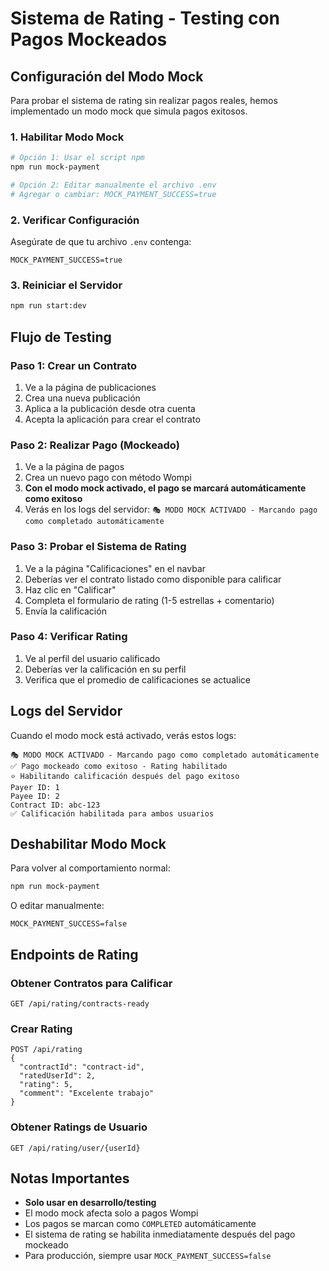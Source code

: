 # Sistema de Rating - Testing con Pagos Mockeados

## Configuración del Modo Mock

Para probar el sistema de rating sin realizar pagos reales, hemos implementado un modo mock que simula pagos exitosos.

### 1. Habilitar Modo Mock

```bash
# Opción 1: Usar el script npm
npm run mock-payment

# Opción 2: Editar manualmente el archivo .env
# Agregar o cambiar: MOCK_PAYMENT_SUCCESS=true
```

### 2. Verificar Configuración

Asegúrate de que tu archivo `.env` contenga:
```
MOCK_PAYMENT_SUCCESS=true
```

### 3. Reiniciar el Servidor

```bash
npm run start:dev
```

## Flujo de Testing

### Paso 1: Crear un Contrato
1. Ve a la página de publicaciones
2. Crea una nueva publicación
3. Aplica a la publicación desde otra cuenta
4. Acepta la aplicación para crear el contrato

### Paso 2: Realizar Pago (Mockeado)
1. Ve a la página de pagos
2. Crea un nuevo pago con método Wompi
3. **Con el modo mock activado, el pago se marcará automáticamente como exitoso**
4. Verás en los logs del servidor: `🎭 MODO MOCK ACTIVADO - Marcando pago como completado automáticamente`

### Paso 3: Probar el Sistema de Rating
1. Ve a la página "Calificaciones" en el navbar
2. Deberías ver el contrato listado como disponible para calificar
3. Haz clic en "Calificar"
4. Completa el formulario de rating (1-5 estrellas + comentario)
5. Envía la calificación

### Paso 4: Verificar Rating
1. Ve al perfil del usuario calificado
2. Deberías ver la calificación en su perfil
3. Verifica que el promedio de calificaciones se actualice

## Logs del Servidor

Cuando el modo mock está activado, verás estos logs:

```
🎭 MODO MOCK ACTIVADO - Marcando pago como completado automáticamente
✅ Pago mockeado como exitoso - Rating habilitado
⭐ Habilitando calificación después del pago exitoso
Payer ID: 1
Payee ID: 2
Contract ID: abc-123
✅ Calificación habilitada para ambos usuarios
```

## Deshabilitar Modo Mock

Para volver al comportamiento normal:

```bash
npm run mock-payment
```

O editar manualmente:
```
MOCK_PAYMENT_SUCCESS=false
```

## Endpoints de Rating

### Obtener Contratos para Calificar
```
GET /api/rating/contracts-ready
```

### Crear Rating
```
POST /api/rating
{
  "contractId": "contract-id",
  "ratedUserId": 2,
  "rating": 5,
  "comment": "Excelente trabajo"
}
```

### Obtener Ratings de Usuario
```
GET /api/rating/user/{userId}
```

## Notas Importantes

- **Solo usar en desarrollo/testing**
- El modo mock afecta solo a pagos Wompi
- Los pagos se marcan como `COMPLETED` automáticamente
- El sistema de rating se habilita inmediatamente después del pago mockeado
- Para producción, siempre usar `MOCK_PAYMENT_SUCCESS=false` 